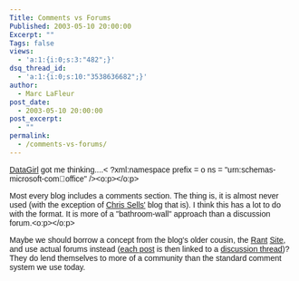 ```yaml
---
Title: Comments vs Forums
Published: 2003-05-10 20:00:00
Excerpt: ""
Tags: false
views:
  - 'a:1:{i:0;s:3:"482";}'
dsq_thread_id:
  - 'a:1:{i:0;s:10:"3538636682";}'
author:
  - Marc LaFleur
post_date:
  - 2003-05-10 20:00:00
post_excerpt:
  - ""
permalink:
  - /comments-vs-forums/
---
```

<a href="http://dotnetweblogs.com/datagridgirl/posts/6824.aspx" target=_blank><font face=Arial>DataGirl</font></a><font face=Arial> got me thinking....&lt; ?xml:namespace prefix = o ns = "urn:schemas-microsoft-com:office:office" /><o:p></o:p></font>

<font face=Arial>Most every blog includes a comments section. The thing is, it is almost never used (with the exception of </font><a href="http://massivescale.blob.core.windows.net/blogmedia/2003/05/www.sellsbrothers.com" target=_blank><font face=Arial>Chris Sells'</font></a><font face=Arial> blog that is). I think this has a lot to do with the format. It is more of a "bathroom-wall" approach than a discussion forum.<o:p></o:p></font>

<font face=Arial>Maybe we should borrow a concept from the blog's older cousin, the </font><a href="http://massivescale.blob.core.windows.net/blogmedia/2003/05/www.arcadiandelsol.com" target=_blank><font face=Arial>Rant</font></a><font face=Arial> </font><a href="http://www.unknownplayer.com/" target=_blank><font face=Arial>Site</font></a><font face=Arial>, and use actual forums instead (</font><a href="http://player2player.net/modules.php?op=modload&amp;name=News&amp;file=article&amp;sid=931&amp;mode=thread&amp;order=0&amp;thold=0&amp;POSTNUKESID=5482da65d00cf279b104029671b01153" target=_blank><font face=Arial>each post</font></a><font face=Arial> is then linked to a </font><a href="http://www.player2player.net/modules.php?op=modload&amp;name=phpBB2&amp;file=viewtopic&amp;t=1649"><font face=Arial>discussion thread</font></a><font face=Arial>)? They do lend themselves to more of a community than the standard comment system we use today.</font>